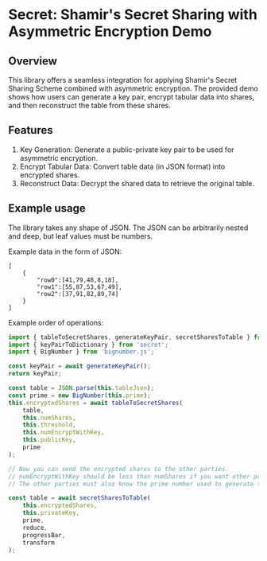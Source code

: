 # Secret: Shamir's Secret Sharing with Asymmetric Encryption Demo

## Overview
This library offers a seamless integration for applying Shamir's Secret Sharing Scheme combined with asymmetric encryption. The provided demo shows how users can generate a key pair, encrypt tabular data into shares, and then reconstruct the table from these shares.

## Features
1. Key Generation: Generate a public-private key pair to be used for asymmetric encryption.
2. Encrypt Tabular Data: Convert table data (in JSON format) into encrypted shares.
3. Reconstruct Data: Decrypt the shared data to retrieve the original table.


## Example usage
The library takes any shape of JSON. The JSON can be arbitrarily nested and deep, but leaf values must be numbers.

Example data in the form of JSON:
```
[
    {
        "row0":[41,79,48,8,18],
        "row1":[55,87,53,67,49],
        "row2":[37,91,82,89,74]
    }
]
```

Example order of operations:
```javascript
import { tableToSecretShares, generateKeyPair, secretSharesToTable } from 'secret';
import { keyPairToDictionary } from 'secret';
import { BigNumber } from 'bignumber.js';

const keyPair = await generateKeyPair();
return keyPair;

const table = JSON.parse(this.tableJson);
const prime = new BigNumber(this.prime);
this.encryptedShares = await tableToSecretShares(
    table,
    this.numShares,
    this.threshold,
    this.numEncryptWithKey,
    this.publicKey,
    prime
);

// Now you can send the encrypted shares to the other parties.
// numEncryptWithKey should be less than numShares if you want other parties to compute on the shares.
// The other parties must also know the prime number used to generate the shares.

const table = await secretSharesToTable(
    this.encryptedShares,
    this.privateKey,
    prime,
    reduce,
    progressBar,
    transform
);
```